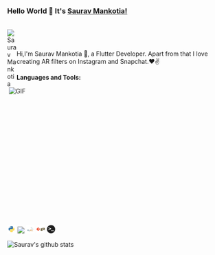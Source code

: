 ### Hello World 👋 It's [Saurav Mankotia!](https://github.com/sauravmankotia/)

<br/>


<!-- <a href="https://github.com/sauravmankotia/">
<img align="left" alt="Saurav Mankotia | Twitter" width="22px" src="https://cdn.jsdelivr.net/npm/simple-icons@v3/icons/twitter.svg" />
</a> -->
<a href="linkedin.com/in/saurav-mankotia-b16b76194">
<img align="left" alt="Saurav Mankotia " width="22px" src="https://cdn.jsdelivr.net/npm/simple-icons@v3/icons/linkedin.svg" />
</a>
<!-- <a href="https://github.com/sauravmankotia/">
<img align="left" alt="Saurav Mankotia " width="22px" src="https://cdn.jsdelivr.net/npm/simple-icons@v3/icons/medium.svg" />
</a> -->
<!-- <a href="https://github.com/sauravmankotia/">
<img align="left" alt="Saurav Mankotia " width="22px" src="https://cdn.jsdelivr.net/npm/simple-icons@v3/icons/instagram.svg" />
</a>
<a href="https://github.com/sauravmankotia/">
<img align="left" alt="Saurav Mankotia  | Twitter" width="22px" src="https://cdn.jsdelivr.net/npm/simple-icons@v3/icons/youtube.svg" />
</a> -->
<br />

<br />

Hi,I'm Saurav Mankotia 🙌, a Flutter Developer. Apart from that I love creating AR filters on Instagram and Snapchat.❤✌



<img align="right" alt="GIF" src="https://github.com/sauravmankotia/MICR00/blob/c1d929eabf1d390d3bbda56eda2739cdd6fa9914/code.gif?raw=true" width="500" height="320" />


**Languages and Tools:**


<code><img height="20" src="https://raw.githubusercontent.com/github/explore/80688e429a7d4ef2fca1e82350fe8e3517d3494d/topics/python/python.png"></code>
<code><img height="20" src="https://user-images.githubusercontent.com/59649373/131637563-b9c3df33-55b1-4725-a2f2-3922b5393abf.png"></code>
<code><img height="20" src="https://raw.githubusercontent.com/github/explore/80688e429a7d4ef2fca1e82350fe8e3517d3494d/topics/mysql/mysql.png"></code>
<code><img height="20" src="https://raw.githubusercontent.com/github/explore/80688e429a7d4ef2fca1e82350fe8e3517d3494d/topics/git/git.png"></code>
<code><img height="20" src="https://raw.githubusercontent.com/github/explore/80688e429a7d4ef2fca1e82350fe8e3517d3494d/topics/terminal/terminal.png"></code>



![Saurav's github stats](https://github-readme-stats.vercel.app/api?username=sauravmankotia&show_icons=true&hide_border=true)
